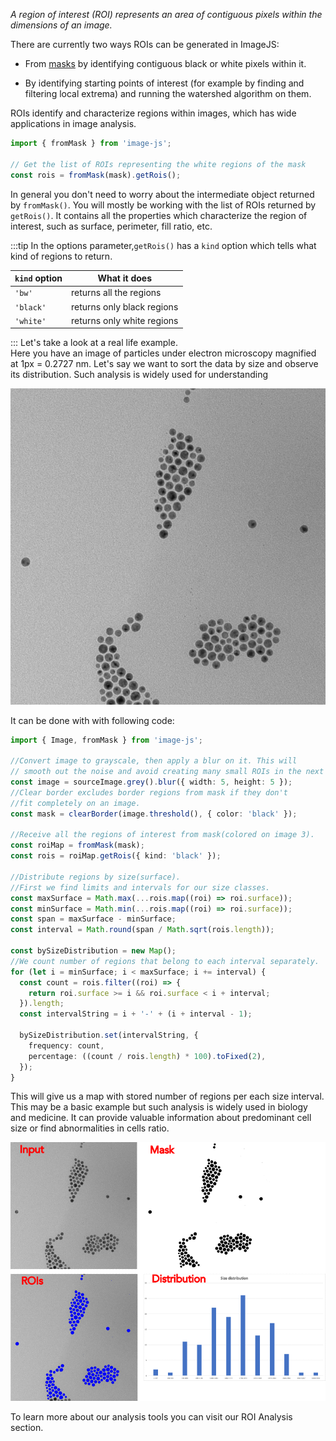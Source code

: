 _A region of interest (ROI) represents an area of contiguous pixels within the dimensions of an image._

There are currently two ways ROIs can be generated in ImageJS:

- From [masks](./Working%20with%20Masks.md 'internal link on working with mask') by identifying contiguous black or white pixels within it.
<!-- TODO: add links to the relevant sections once they exist -->
- By identifying starting points of interest (for example by finding and filtering local extrema) and running the watershed algorithm on them.

ROIs identify and characterize regions within images, which has wide applications in image analysis.

```ts
import { fromMask } from 'image-js';

// Get the list of ROIs representing the white regions of the mask
const rois = fromMask(mask).getRois();
```

In general you don't need to worry about the intermediate object returned by `fromMask()`. You will mostly be working with the list of ROIs returned by `getRois()`. It contains all the properties which characterize the region of interest, such as surface, perimeter, fill ratio, etc.

:::tip
In the options parameter,`getRois()` has a `kind` option which tells what kind of regions to return.

| `kind` option | What it does               |
| ------------- | -------------------------- |
| `'bw'`        | returns all the regions    |
| `'black'`     | returns only black regions |
| `'white'`     | returns only white regions |

:::
Let's take a look at a real life example.  
Here you have an image of particles under electron microscopy magnified at 1px = 0.2727 nm. Let's say we want to sort the data by size and observe its distribution. Such analysis is widely used for understanding

![input image](./roiImages/inputImage.png)

It can be done with with following code:

```ts
import { Image, fromMask } from 'image-js';

//Convert image to grayscale, then apply a blur on it. This will
// smooth out the noise and avoid creating many small ROIs in the next steps(image 1).
const image = sourceImage.grey().blur({ width: 5, height: 5 });
//Clear border excludes border regions from mask if they don't
//fit completely on an image.
const mask = clearBorder(image.threshold(), { color: 'black' });

//Receive all the regions of interest from mask(colored on image 3).
const roiMap = fromMask(mask);
const rois = roiMap.getRois({ kind: 'black' });

//Distribute regions by size(surface).
//First we find limits and intervals for our size classes.
const maxSurface = Math.max(...rois.map((roi) => roi.surface));
const minSurface = Math.min(...rois.map((roi) => roi.surface));
const span = maxSurface - minSurface;
const interval = Math.round(span / Math.sqrt(rois.length));

const bySizeDistribution = new Map();
//We count number of regions that belong to each interval separately.
for (let i = minSurface; i < maxSurface; i += interval) {
  const count = rois.filter((roi) => {
    return roi.surface >= i && roi.surface < i + interval;
  }).length;
  const intervalString = i + '-' + (i + interval - 1);

  bySizeDistribution.set(intervalString, {
    frequency: count,
    percentage: ((count / rois.length) * 100).toFixed(2),
  });
}
```

This will give us a map with stored number of regions per each size interval. This may be a basic example but such analysis is widely used in biology and medicine. It can provide valuable information about predominant cell size or find abnormalities in cells ratio.

![Combination of images](./roiImages/comboImage2.png)

To learn more about our analysis tools you can visit our ROI Analysis section.
